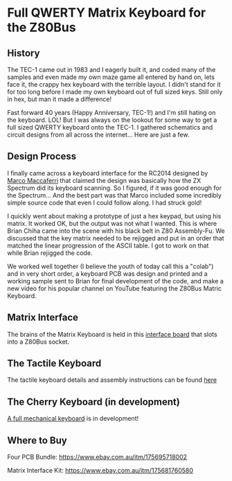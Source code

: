 # Full QWERTY Matrix Keyboard for the Z80Bus

## History
The TEC-1 came out in 1983 and I eagerly built it, and coded many of the samples and even made my own maze game all entered by hand on, lets face it, the crappy hex keyboard with the terrible layout. I didn't stand for it for too long before I made my own keyboard out of full sized keys. Still only in hex, but man it made a difference!

Fast forward 40 years (Happy Anniversary, TEC-1!) and I'm still hating on the keyboard. LOL! But I was always on the lookout for some way to get a full sized QWERTY keyboard onto the TEC-1. I gathered schematics and circuit designs from all across the internet... Here are just a few.

## Design Process
I finally came across a keyboard interface for the RC2014 designed by [Marco Maccaferri](https://www.maccasoft.com/electronics/matrix-keyboard-for-rc2014/) that claimed the design was basically how the ZX Spectrum did its keyboard scanning. So I figured, if it was good enough for the Spectrum... And the best part was that Marco included some incredibly simple source code that even I could follow along. I had struck gold!

I quickly went about making a prototype of just a hex keypad, but using his matrix. It worked OK, but the output was not what I wanted. This is where Brian Chiha came into the scene with his black belt in Z80 Assembly-Fu. We discussed that the key matrix needed to be rejigged and put in an order that matched the linear progression of the ASCII table. I got to work on that while Brian rejigged the code.

We worked well together (I believe the youth of today call this a "colab") and in very short order, a keyboard PCB was design and printed and a working sample sent to Brian for final development of the code, and make a new video for his popular channel on YouTube featuring the Z80Bus Matric Keyboard.

## Matrix Interface
The brains of the Matrix Keyboard is held in this [interface board](/Matrix_Interface) that slots into a Z80Bus socket.

## The Tactile Keyboard
The tactile keyboard details and assembly instructions can be found [here](/Tactile_Keyboard)

## The Cherry Keyboard (in development)
[A full mechanical keyboard](/Mechanical_Keyboard) is in development!

## Where to Buy
Four PCB Bundle: https://www.ebay.com.au/itm/175695718002

Matrix Interface Kit:  https://www.ebay.com.au/itm/175681760580
